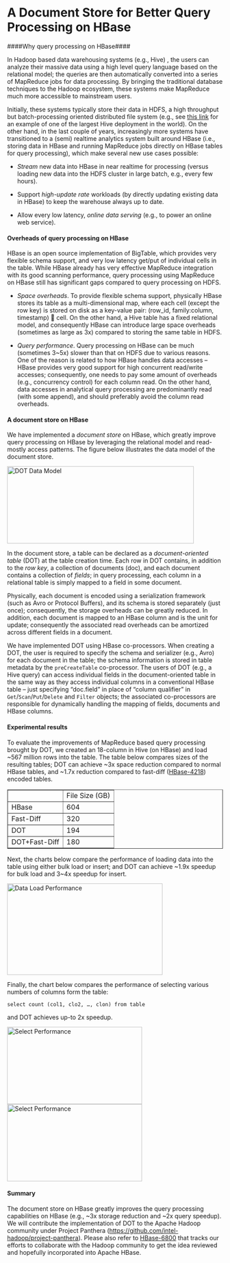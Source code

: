 # A Document Store for Better Query Processing on HBase #

####Why query processing on HBase####

In Hadoop based data warehousing systems (e.g., Hive) , the users can analyze their massive data using a high level query language based on the relational model; the queries are then automatically converted into a series of MapReduce jobs for data processing. By bringing the traditional database techniques to the Hadoop ecosystem, these systems make MapReduce much more accessible to mainstream users. 

Initially, these systems typically store their data in HDFS, a high throughput but batch-processing oriented distributed file system (e.g., see [this link](http://hadoopblog.blogspot.com/2011/04/data-warehousing-at-facebook.html) for an example of one of the largest Hive deployment in the world). On the other hand, in the last couple of years, increasingly more systems have transitioned to a (semi) realtime analytics system built around HBase (i.e., storing data in HBase and running MapReduce jobs directly on HBase tables for query processing), which make several new use cases possible:

* *Stream* new data into HBase in near realtime for processing (versus loading new data into the HDFS cluster in large batch, e.g., every few hours).

* Support *high-update rate* workloads (by directly updating existing data in HBase) to keep the warehouse always up to date.

* Allow every low latency, *online data serving* (e.g., to power an online web service).

#### Overheads of query processing on HBase ####

HBase is an open source implementation of BigTable, which provides very flexible schema support, and very low latency get/put of individual cells in the table. While HBase already has very effective MapReduce integration with its good scanning performance, query processing using MapReduce on HBase still has significant gaps compared to query processing on HDFS.

* *Space overheads*. To provide flexible schema support, physically HBase stores its table as a multi-dimensional map, where each cell (except the row key) is stored on disk as a key-value pair: (row_id, family:column, timestamp)  cell. On the other hand, a Hive table has a fixed relational model, and consequently HBase can introduce large space overheads (sometimes as large as 3x) compared to storing the same table in HDFS.

* *Query performance*. Query processing on HBase can be much (sometimes 3~5x) slower than that on HDFS due to various reasons. One of the reason is related to how HBase handles data accesses – HBase provides very good support for high concurrent read/write accesses; consequently, one needs to pay some amount of overheads (e.g., concurrency control) for each column read. On the other hand, data accesses in analytical query processing are predominantly read (with some append), and should preferably avoid the column read overheads.

#### A document store on HBase ####

We have implemented a *document store* on HBase, which greatly improve query processing on HBase by leveraging the relational model and read-mostly access patterns. The figure below illustrates the data model of the document store.

<img src="https://raw.github.com/intel-hadoop/hbase-0.94-panthera/master/images/datamodel.jpg" alt="DOT Data Model" width="436" height="180" />

In the document store, a table can be declared as a *document-oriented table* (DOT) at the table creation time. Each row in DOT contains, in addition to the *row key*, a collection of documents (doc), and each document contains a collection of *fields*; in query processing, each column in a relational table is simply mapped to a field in some document.

Physically, each document is encoded using a serialization framework (such as Avro or Protocol Buffers), and its schema is stored separately (just once); consequently, the storage overheads can be greatly reduced. In addition, each document is mapped to an HBase column and is the unit for update; consequently the associated read overheads can be amortized across different fields in a document.
 
We have implemented DOT using HBase co-processors. When creating a DOT, the user is required to specify the schema and serializer (e.g., Avro) for each document in the table; the schema information is stored in table metadata by the `preCreateTable` co-processor. The users of DOT (e.g., a Hive query) can access individual fields in the document-oriented table in the same way as they access individual columns in a conventional HBase table – just specifying “doc.field” in place of “column qualifier” in `Get`/`Scan`/`Put`/`Delete` and `Filter` objects; the associated co-processors are responsible for dynamically handling the mapping of fields, documents and HBase columns. 

#### Experimental results ####

To evaluate the improvements of MapReduce based query processing brought by DOT, we created an 18-column in Hive (on HBase) and load ~567 million rows into the table. The table below compares sizes of the resulting tables; DOT can achieve ~3x space reduction compared to normal HBase tables, and ~1.7x reduction compared to fast-diff ([HBase-4218](https://issues.apache.org/jira/browse/HBASE-4218)) encoded tables.

<table border="1">
<tr>
<td/>
<td>File Size (GB)</td>
</tr>
<tr>
<td>HBase</td>
<td>604</td>
</tr>
<tr>
<td>Fast-Diff</td>
<td>320</td>
</tr>
<tr>
<td>DOT</td>
<td>194</td>
</tr>
<tr>
<td>DOT+Fast-Diff</td>
<td>180</td>
</tr>
</table>

Next, the charts below compare the performance of loading data into the table using either bulk load or insert; and DOT can achieve ~1.9x speedup for bulk load and 3~4x speedup for insert.

<img src="https://raw.github.com/intel-hadoop/hbase-0.94-panthera/master/images/load_performance.jpg" alt="Data Load Performance" width="363" height="213" />

Finally, the chart below compares the performance of selecting various numbers of columns form the table:

`select count (col1, clo2, …, clon) from table`

and DOT achieves up-to 2x speedup.

<img src="https://raw.github.com/intel-hadoop/hbase-0.94-panthera/master/images/select_performance1.jpg" alt="Select Performance" width="315" height="180" />
<img src="https://raw.github.com/intel-hadoop/hbase-0.94-panthera/master/images/select_performance2.jpg" alt="Select Performance" width="315" height="180" />
   
#### Summary ####
The document store on HBase greatly improves the query processing capabilities on HBase (e.g., ~3x storage reduction and ~2x query speedup). We will contribute the implementation of DOT to the Apache Hadoop community under Project Panthera (<https://github.com/intel-hadoop/project-panthera>). Please also refer to [HBase-6800](http://issues.apache.org/jira/browse/HBase-6800) that tracks our efforts to collaborate with the Hadoop community to get the idea reviewed and hopefully incorporated into Apache HBase.